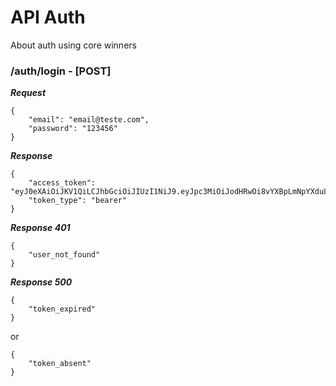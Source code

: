 # API Auth

About auth using core winners

### /auth/login - [POST]

***Request***
```
{
    "email": "email@teste.com",
    "password": "123456"
}
```

***Response***
```
{
    "access_token": "eyJ0eXAiOiJKV1QiLCJhbGciOiJIUzI1NiJ9.eyJpc3MiOiJodHRwOi8vYXBpLmNpYXduLmNvbS5ici9hdXRoL2xvZ2luIiwiaWF0IjoxNTA4Mzc1MzY5LCJleHAiOjE1MDgzNzg5NjksIm5iZiI6MTUwODM3NTM2OSwianRpIjoidWZseEFpN01LdTVLZlU2RyIsInN1YiI6MX0.l69__8rq9ifGkCnkOsUwuSXmG0_Z824kTGTfI_4Qui4",
    "token_type": "bearer"
}
```

***Response 401***
```
{
    "user_not_found"
}
```

***Response 500***
```
{
    "token_expired"
}
```
or
```
{
    "token_absent"
}
```

